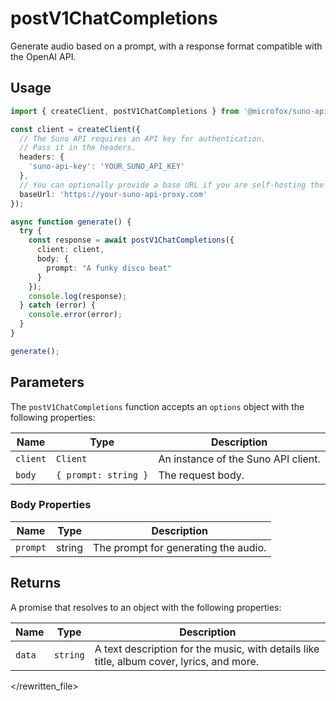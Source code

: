# postV1ChatCompletions

Generate audio based on a prompt, with a response format compatible with the OpenAI API.

## Usage

```typescript
import { createClient, postV1ChatCompletions } from '@microfox/suno-api';

const client = createClient({
  // The Suno API requires an API key for authentication.
  // Pass it in the headers.
  headers: {
    'suno-api-key': 'YOUR_SUNO_API_KEY'
  },
  // You can optionally provide a base URL if you are self-hosting the API
  baseUrl: 'https://your-suno-api-proxy.com'
});

async function generate() {
  try {
    const response = await postV1ChatCompletions({
      client: client,
      body: {
        prompt: "A funky disco beat"
      }
    });
    console.log(response);
  } catch (error) {
    console.error(error);
  }
}

generate();
```

## Parameters

The `postV1ChatCompletions` function accepts an `options` object with the following properties:

| Name     | Type                                     | Description                                                                                                                              |
| -------- | ---------------------------------------- | ---------------------------------------------------------------------------------------------------------------------------------------- |
| `client` | `Client`                                 | An instance of the Suno API client.                                                                                                     |
| `body`   | `{ prompt: string }`                     | The request body.                                                                                                                        |

### Body Properties

| Name     | Type   | Description      |
| -------- | ------ | ---------------- |
| `prompt` | string | The prompt for generating the audio. |

## Returns

A promise that resolves to an object with the following properties:

| Name   | Type     | Description                                                          |
| ------ | -------- | -------------------------------------------------------------------- |
| `data` | `string` | A text description for the music, with details like title, album cover, lyrics, and more. |

</rewritten_file> 